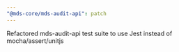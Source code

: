 ```yaml
---
"@mds-core/mds-audit-api": patch
---
```


Refactored mds-audit-api test suite to use Jest instead of mocha/assert/unitjs
